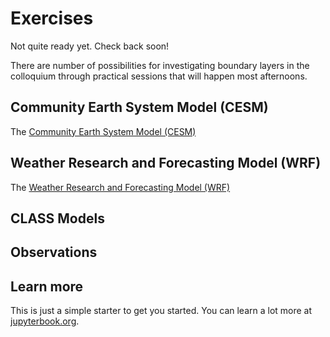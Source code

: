 # Exercises

Not quite ready yet. Check back soon!

There are number of possibilities for investigating boundary layers in the colloquium through practical sessions that will happen most afternoons. 



## Community Earth System Model (CESM)
The [Community Earth System Model (CESM)](https://www.cesm.ucar.edu/)



## Weather Research and Forecasting Model (WRF)

The [Weather Research and Forecasting Model (WRF)](https://www.mmm.ucar.edu/models/wrf)



## CLASS Models


## Observations


## Learn more

This is just a simple starter to get you started.
You can learn a lot more at [jupyterbook.org](https://jupyterbook.org).
